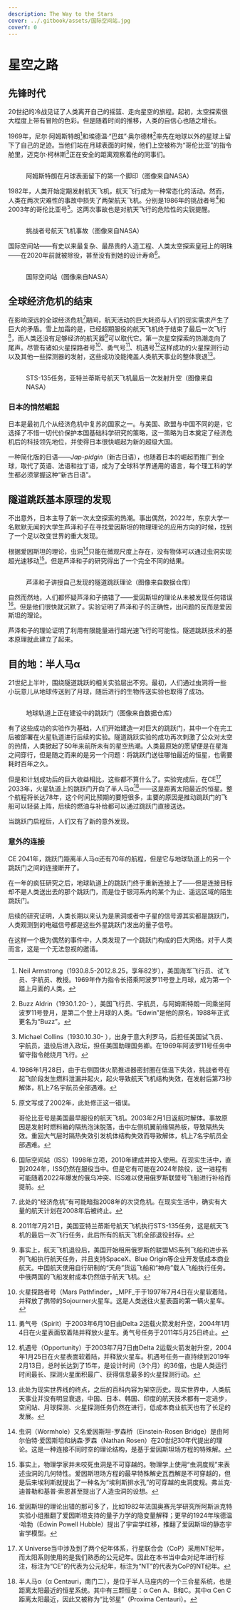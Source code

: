 ```yaml
---
description: The Way to the Stars
cover: ../.gitbook/assets/国际空间站.jpg
coverY: 0
---
```


# 星空之路

## 先锋时代

20世纪的冷战见证了人类离开自己的摇篮、走向星空的旅程。起初，太空探索很大程度上带有冒险的色彩。但是随着时间的推移，人类的自信心也随之增长。

1969年，尼尔·阿姆斯特朗[^1]和埃德温·“巴兹”·奥尔德林[^2]率先在地球以外的星球上留下了自己的足迹。当他们站在月球表面的时候，他们上空被称为“哥伦比亚”的指令舱里，迈克尔·柯林斯[^3]正在安全的距离观察着他的同事们。

<figure><img src="../.gitbook/assets/人类在月球上的第一个脚印.webp" alt=""><figcaption><p>阿姆斯特朗在月球表面留下的第一个脚印（图像来自NASA）</p></figcaption></figure>

1982年，人类开始定期发射航天飞机，航天飞行成为一种常态化的活动。然而，人类在两次灾难性的事故中损失了两架航天飞机。分别是1986年的挑战者号[^4]和2003年的哥伦比亚号[^5]。这两次事故也是对航天飞行的危险性的尖锐提醒。

<figure><img src="../.gitbook/assets/挑战者号航天飞机失事.avif" alt=""><figcaption><p>挑战者号航天飞机事故（图像来自NASA）</p></figcaption></figure>

国际空间站——有史以来最复杂、最昂贵的人造工程、人类太空探索皇冠上的明珠——在2020年前就被除役，甚至没有到她的设计寿命[^6]。

<figure><img src="../.gitbook/assets/国际空间站.jpg" alt=""><figcaption><p>国际空间站（图像来自NASA）</p></figcaption></figure>

## 全球经济危机的结束

在影响深远的全球经济危机[^7]期间，航天活动的巨大耗资与人们的现实需求产生了巨大的矛盾。雪上加霜的是，已经超期服役的航天飞机终于结束了最后一次飞行[^8]，而人类还没有足够经济的航天器[^9]可以取代它。第一次星空探索的热潮走向了尾声。尽管有诸如火星探路者号[^10]、勇气号[^11]、机遇号[^12]这样成功的火星探测行动以及其他一些探测器的发射，这些成功没能掩盖人类航天事业的整体衰退[^13]。

<figure><img src="../.gitbook/assets/亚特兰蒂斯STS-135任务.jpg" alt=""><figcaption><p>STS-135任务，亚特兰蒂斯号航天飞机最后一次发射升空（图像来自NASA）</p></figcaption></figure>

### 日本的悄然崛起

日本是最初几个从经济危机中复苏的国家之一。与美国、欧盟与中国不同的是，它选择了不惜一切代价保护本国基础科学研究的策略，这一策略为日本奠定了经济危机后的科技领先地位，并使得日本很快崛起为新的超级大国。

一种简化版的日语——_Jap-pidgin_（新古日语），也随着日本的崛起而推广到全球，取代了英语、法语和拉丁语，成为了全球科学界通用的语言，每个理工科的学生都必须掌握这种“新古日语”。

## 隧道跳跃基本原理的发现

不出意外，日本主导了新一次太空探索的热潮。事出偶然，2022年，东京大学一名默默无闻的大学生芦泽和子在寻找爱因斯坦的物理理论的应用方向的时候，找到了一个足以改变世界的重大发现。

根据爱因斯坦的理论，虫洞[^14]只能在微观尺度上存在，没有物体可以通过虫洞实现超光速移动[^15]。但是芦泽和子的研究得出了一个完全不同的结果。

<figure><img src="../.gitbook/assets/芦泽和子 隧道跳跃原理.jpg" alt=""><figcaption><p>芦泽和子讲授自己发现的隧道跳跃理论（图像来自数据仓库）</p></figcaption></figure>

自然而然地，人们都怀疑芦泽和子搞错了——爱因斯坦的理论从未被发现任何错误[^16]。但是他们很快就沉默了。实验证明了芦泽和子的正确性，出问题的反而是爱因斯坦的理论。

芦泽和子的理论证明了利用有限能量进行超光速飞行的可能性。隧道跳跃技术的基本原理就此建立了起来。

## 目的地：半人马α

21世纪上半叶，围绕隧道跳跃的相关实验层出不穷。最初，人们通过虫洞将一些小玩意儿从地球传送到了月球，随后进行的生物传送实验也取得了成功。

<figure><img src="../.gitbook/assets/建造中的地球跳跃门.jpg" alt=""><figcaption><p>地球轨道上正在建设中的跳跃门（图像来自数据仓库）</p></figcaption></figure>

有了这些成功的实验作为基础，人们开始建造一对巨大的跳跃门，其中一个在完工后被部署在火星轨道进行后续的实验。隧道跳跃实验的成功再次刺激了公众对太空的热情，人类掀起了50年来前所未有的星空热潮。人类最原始的愿望便是在星海之间穿行，但是随之而来的是另一个问题：将跳跃门送往哪怕最近的恒星，也需要耗时百年之久。

但是和计划成功后的巨大收益相比，这些都不算什么了。实验完成后，在CE[^17] 2033年，火星轨道上的跳跃门开向了半人马α[^18]——这是距离太阳最近的恒星。整个航程将长达78年，这个时间比预期的要短很多，主要的原因是推动跳跃门的飞船可以轻装上阵，后续的燃油与补给都可以通过跳跃门直接送达。

当跳跃门启程后，人们又有了新的意外发现。

### 意外的连接

CE 2041年，跳跃门距离半人马α还有70年的航程，但是它与地球轨道上的另一个跳跃门之间的连接断开了。

在一年的疯狂研究之后，地球轨道上的跳跃门终于重新连接上了——但是连接目标却不是人类送出去的那个跳跃门，而是位于银河系内的某个为止、遥远区域的陌生跳跃门。

后续的研究证明，人类长期以来认为是黑洞或者中子星的信号源其实都是跳跃门，人类观测到的电磁信号都是这些外星跳跃门发出的量子信号。

在这样一个极为偶然的事件中，人类发现了一个跳跃门构成的巨大网络。对于人类而言，这是一个无法忽视的邀请。

[^1]: Neil Armstrong（1930.8.5-2012.8.25，享年82岁），美国海军飞行员、试飞员、宇航员、教授。1969年作为指令长搭乘阿波罗11号登上月球，成为第一个踏上月面的人类。

[^2]: Buzz Aldrin（1930.1.20- ），美国飞行员、宇航员，与阿姆斯特朗一同乘坐阿波罗11号登月，是第二个登上月球的人类。“Edwin”是他的原名，1988年正式更名为“Buzz”。

[^3]: Michael Collins（1930.10.30- ），出身于意大利罗马，后担任美国试飞员、宇航员，退役后进入政坛，担任美国助理国务卿。在1969年阿波罗11号任务中留守指令舱绕月飞行。

[^4]: 1986年1月28日，由于右侧固体火箭推进器密封圈在低温下失效，挑战者号在起飞阶段发生燃料泄漏并起火，起火导致航天飞机结构失效，在发射后第73秒解体，机上7名宇航员全部遇难。

[^5]: 原文写成了2002年，此处修正这一错误。

    哥伦比亚号是美国最早服役的航天飞机。2003年2月1日返航时解体。事故原因是发射时燃料箱的隔热泡沫脱落，击中左侧机翼前缘隔热板，导致隔热失效。重回大气层时隔热失效引发机体结构失效而导致解体，机上7名宇航员全部遇难。

[^6]: 国际空间站（ISS）1998年立项，2010年建成并投入使用。在现实生活中，直到2024年，ISS仍然在服役当中。但是它有可能在2024年除役，这一进程有可能随着2022年爆发的俄乌冲突、ISS难以使用俄罗斯联盟号飞船进行补给而提前。

[^7]: 此处的“经济危机”有可能暗指2008年的次贷危机。在现实生活中，确实有大量的航天计划在2008年后被终止。

[^8]: 2011年7月21日，美国亚特兰蒂斯号航天飞机执行STS-135任务，这是航天飞机的最后一次飞行任务，此后所有的航天飞机全部退役封存。

[^9]: 事实上，航天飞机退役后，美国开始租用俄罗斯的联盟MS系列飞船和进步系列飞船执行航天任务，并且支持SpaceX、Blue Origin等企业开发低成本商业航天。中国航天使用自行研制的“天舟”货运飞船和“神舟”载人飞船执行任务。中俄两国的飞船发射成本仍然低于航天飞机。

[^10]: 火星探路者号（Mars Pathfinder，_MPF_于于1997年7月4日在火星软着陆，并释放了携带的Sojourner火星车。这是人类送往火星表面的第一辆火星车。

[^11]: 勇气号（Spirit）于2003年6月10日由Delta 2运载火箭发射升空，2004年1月4日在火星表面软着陆并释放火星车。勇气号任务于2011年5月25日终止。

[^12]: 机遇号（Opportunity）于2003年7月7日由Delta 2运载火箭发射升空，2004年1月25日在火星表面软着陆，并释放火星车。机遇号任务一直持续到2019年2月13日，总时长达到了15年，是设计时间（3个月）的36倍，也是人类运行时间最长、探测火星面积最广、获得信息最多的火星探测行动。

[^13]: 此处为现实世界线的终点，之后的百科内容为架空历史。现实世界中，人类航天事业并没有明显衰退，中国、日本、韩国、印度的航天技术都有一定进步，空间站、月球探测、火星探测任务仍然在进行，低成本商业航天也有了长足的发展。

[^14]: 虫洞（Wormhole）又名爱因斯坦-罗森桥（Einstein-Rosen Bridge）是由阿尔伯特·爱因斯坦和纳森·罗森（Nathan Rosen）在20世纪30年代提出的理论。这是一种连接不同时空的理论结构，是基于爱因斯坦场方程的特殊解。

[^15]: 事实上，物理学家并未咬死虫洞是不可穿越的。物理学上使用“虫洞度规”来表述虫洞的几何特性。爱因斯坦场方程的最早特殊解史瓦西解是不可穿越的，但是后来埃利斯就提出了一种名为“埃利斯排水孔”的可穿越的虫洞度规。弗兰克·迪普勒和基普·索恩甚至提出了人造虫洞的设想。

[^16]: 爱因斯坦的理论出错的那可多了，比如1982年法国奥赛光学研究所阿斯派克特实验小组推翻了爱因斯坦支持的量子力学的隐变量解释；更早的1924年埃德温·哈勃（Edwin Powell Hubble）提出了宇宙学红移，推翻了爱因斯坦的静态宇宙学模型。

[^17]: X Universe当中涉及到了两个纪年体系，行星联合会（CoP）采用NT纪年，而太阳系则使用的是我们熟悉的公元纪年。因此在本书当中会对纪年进行标注，标注为“CE”的代表为公元纪年，标注为“NT”的代表为CoP的NT纪年。

[^18]: 半人马α（α Centauri，南门二），是位于半人马座内的一个三合星系统，也是距离太阳最近的恒星系统。其中有三颗恒星：α Cen A、B和C。其中α Cen C距离太阳最近，因此又被称为“比邻星”（Proxima Centauri）。
